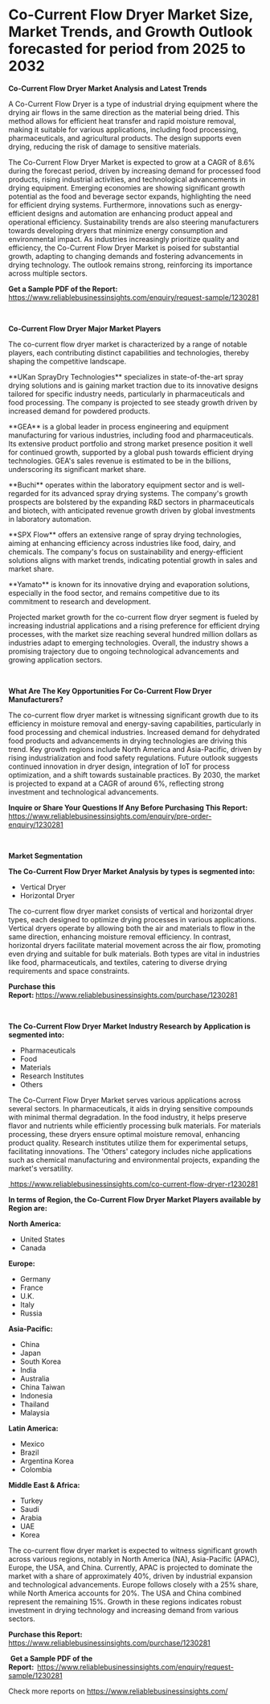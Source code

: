 <p><h1>Co-Current Flow Dryer Market Size, Market Trends, and Growth Outlook forecasted for period from 2025 to 2032</h1></p><p><strong>Co-Current Flow Dryer Market Analysis and Latest Trends</strong></p>
<p><p>A Co-Current Flow Dryer is a type of industrial drying equipment where the drying air flows in the same direction as the material being dried. This method allows for efficient heat transfer and rapid moisture removal, making it suitable for various applications, including food processing, pharmaceuticals, and agricultural products. The design supports even drying, reducing the risk of damage to sensitive materials.</p><p>The Co-Current Flow Dryer Market is expected to grow at a CAGR of 8.6% during the forecast period, driven by increasing demand for processed food products, rising industrial activities, and technological advancements in drying equipment. Emerging economies are showing significant growth potential as the food and beverage sector expands, highlighting the need for efficient drying systems. Furthermore, innovations such as energy-efficient designs and automation are enhancing product appeal and operational efficiency. Sustainability trends are also steering manufacturers towards developing dryers that minimize energy consumption and environmental impact. As industries increasingly prioritize quality and efficiency, the Co-Current Flow Dryer Market is poised for substantial growth, adapting to changing demands and fostering advancements in drying technology. The outlook remains strong, reinforcing its importance across multiple sectors.</p></p>
<p><strong>Get a Sample PDF of the Report:&nbsp;</strong> <a href="https://www.reliablebusinessinsights.com/enquiry/request-sample/1230281?utm_campaign=3383&utm_medium=2&utm_source=Github&utm_content=ia&utm_term=12042025&utm_id=co-current-flow-dryer">https://www.reliablebusinessinsights.com/enquiry/request-sample/1230281</a></p>
<p>&nbsp;</p>
<p><strong>Co-Current Flow Dryer Major Market Players</strong></p>
<p><p>The co-current flow dryer market is characterized by a range of notable players, each contributing distinct capabilities and technologies, thereby shaping the competitive landscape. </p><p>**UKan SprayDry Technologies** specializes in state-of-the-art spray drying solutions and is gaining market traction due to its innovative designs tailored for specific industry needs, particularly in pharmaceuticals and food processing. The company is projected to see steady growth driven by increased demand for powdered products.</p><p>**GEA** is a global leader in process engineering and equipment manufacturing for various industries, including food and pharmaceuticals. Its extensive product portfolio and strong market presence position it well for continued growth, supported by a global push towards efficient drying technologies. GEA's sales revenue is estimated to be in the billions, underscoring its significant market share.</p><p>**Buchi** operates within the laboratory equipment sector and is well-regarded for its advanced spray drying systems. The company's growth prospects are bolstered by the expanding R&D sectors in pharmaceuticals and biotech, with anticipated revenue growth driven by global investments in laboratory automation.</p><p>**SPX Flow** offers an extensive range of spray drying technologies, aiming at enhancing efficiency across industries like food, dairy, and chemicals. The company's focus on sustainability and energy-efficient solutions aligns with market trends, indicating potential growth in sales and market share.</p><p>**Yamato** is known for its innovative drying and evaporation solutions, especially in the food sector, and remains competitive due to its commitment to research and development. </p><p>Projected market growth for the co-current flow dryer segment is fueled by increasing industrial applications and a rising preference for efficient drying processes, with the market size reaching several hundred million dollars as industries adapt to emerging technologies. Overall, the industry shows a promising trajectory due to ongoing technological advancements and growing application sectors.</p></p>
<p>&nbsp;</p>
<p><strong>What Are The Key Opportunities For Co-Current Flow Dryer Manufacturers?</strong></p>
<p><p>The co-current flow dryer market is witnessing significant growth due to its efficiency in moisture removal and energy-saving capabilities, particularly in food processing and chemical industries. Increased demand for dehydrated food products and advancements in drying technologies are driving this trend. Key growth regions include North America and Asia-Pacific, driven by rising industrialization and food safety regulations. Future outlook suggests continued innovation in dryer design, integration of IoT for process optimization, and a shift towards sustainable practices. By 2030, the market is projected to expand at a CAGR of around 6%, reflecting strong investment and technological advancements.</p></p>
<p><strong>Inquire or Share Your Questions If Any Before Purchasing This Report:</strong> <a href="https://www.reliablebusinessinsights.com/enquiry/pre-order-enquiry/1230281?utm_campaign=3383&utm_medium=2&utm_source=Github&utm_content=ia&utm_term=12042025&utm_id=co-current-flow-dryer">https://www.reliablebusinessinsights.com/enquiry/pre-order-enquiry/1230281</a></p>
<p>&nbsp;</p>
<p><strong>Market Segmentation</strong></p>
<p><strong>The Co-Current Flow Dryer Market Analysis by types is segmented into:</strong></p>
<p><ul><li>Vertical Dryer</li><li>Horizontal Dryer</li></ul></p>
<p><p>The co-current flow dryer market consists of vertical and horizontal dryer types, each designed to optimize drying processes in various applications. Vertical dryers operate by allowing both the air and materials to flow in the same direction, enhancing moisture removal efficiency. In contrast, horizontal dryers facilitate material movement across the air flow, promoting even drying and suitable for bulk materials. Both types are vital in industries like food, pharmaceuticals, and textiles, catering to diverse drying requirements and space constraints.</p></p>
<p><strong>Purchase this Report:&nbsp;</strong><a href="https://www.reliablebusinessinsights.com/purchase/1230281?utm_campaign=3383&utm_medium=2&utm_source=Github&utm_content=ia&utm_term=12042025&utm_id=co-current-flow-dryer">https://www.reliablebusinessinsights.com/purchase/1230281</a></p>
<p>&nbsp;</p>
<p><strong>The Co-Current Flow Dryer Market Industry Research by Application is segmented into:</strong></p>
<p><ul><li>Pharmaceuticals</li><li>Food</li><li>Materials</li><li>Research Institutes</li><li>Others</li></ul></p>
<p><p>The Co-Current Flow Dryer Market serves various applications across several sectors. In pharmaceuticals, it aids in drying sensitive compounds with minimal thermal degradation. In the food industry, it helps preserve flavor and nutrients while efficiently processing bulk materials. For materials processing, these dryers ensure optimal moisture removal, enhancing product quality. Research institutes utilize them for experimental setups, facilitating innovations. The 'Others' category includes niche applications such as chemical manufacturing and environmental projects, expanding the market's versatility.</p></p>
<p><a href="https://www.reliablebusinessinsights.com/co-current-flow-dryer-r1230281?utm_campaign=3383&utm_medium=2&utm_source=Github&utm_content=ia&utm_term=12042025&utm_id=co-current-flow-dryer">&nbsp;https://www.reliablebusinessinsights.com/co-current-flow-dryer-r1230281</a></p>
<p><strong>In terms of Region, the Co-Current Flow Dryer Market Players available by Region are:</strong></p>
<p>
    <p> <strong> North America: </strong>
        <ul>
            <li>United States</li>
            <li>Canada</li>
        </ul>
        </p> 
    <p> <strong> Europe: </strong>
        <ul>
            <li>Germany</li>
            <li>France</li>
            <li>U.K.</li>
            <li>Italy</li>
            <li>Russia</li>
        </ul>
        </p> 
    <p> <strong> Asia-Pacific: </strong>
        <ul>
            <li>China</li>
            <li>Japan</li>
            <li>South Korea</li>
            <li>India</li>
            <li>Australia</li>
            <li>China Taiwan</li>
            <li>Indonesia</li>
            <li>Thailand</li>
            <li>Malaysia</li>
        </ul>
        </p> 
    <p> <strong> Latin America: </strong>
        <ul>
            <li>Mexico</li>
            <li>Brazil</li>
            <li>Argentina Korea</li>
            <li>Colombia</li>
        </ul>
        </p> 
    <p> <strong> Middle East & Africa: </strong>
        <ul>
            <li>Turkey</li>
            <li>Saudi</li>
            <li>Arabia</li>
            <li>UAE</li>
            <li>Korea</li>
        </ul>
    </p>
    </p>
<p><p>The co-current flow dryer market is expected to witness significant growth across various regions, notably in North America (NA), Asia-Pacific (APAC), Europe, the USA, and China. Currently, APAC is projected to dominate the market with a share of approximately 40%, driven by industrial expansion and technological advancements. Europe follows closely with a 25% share, while North America accounts for 20%. The USA and China combined represent the remaining 15%. Growth in these regions indicates robust investment in drying technology and increasing demand from various sectors.</p></p>
<p><strong>Purchase this Report: </strong><a href="https://www.reliablebusinessinsights.com/purchase/1230281?utm_campaign=3383&utm_medium=2&utm_source=Github&utm_content=ia&utm_term=12042025&utm_id=co-current-flow-dryer">https://www.reliablebusinessinsights.com/purchase/1230281</a></p>
<p>&nbsp;<strong>Get a Sample PDF of the Report:&nbsp;&nbsp;</strong><a href="https://www.reliablebusinessinsights.com/enquiry/request-sample/1230281?utm_campaign=3383&utm_medium=2&utm_source=Github&utm_content=ia&utm_term=12042025&utm_id=co-current-flow-dryer">https://www.reliablebusinessinsights.com/enquiry/request-sample/1230281</a></p>
<p><strong></strong></p>
<p>Check more reports on <a href="https://www.reliablebusinessinsights.com/?utm_campaign=3383&utm_medium=2&utm_source=Github&utm_content=ia&utm_term=12042025&utm_id=co-current-flow-dryer">https://www.reliablebusinessinsights.com/</a></p>